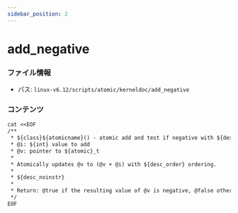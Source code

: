 ```yaml
---
sidebar_position: 2
---
```

# add_negative

### ファイル情報

- パス: `linux-v6.12/scripts/atomic/kerneldoc/add_negative`

### コンテンツ

```txt
cat <<EOF
/**
 * ${class}${atomicname}() - atomic add and test if negative with ${desc_order} ordering
 * @i: ${int} value to add
 * @v: pointer to ${atomic}_t
 *
 * Atomically updates @v to (@v + @i) with ${desc_order} ordering.
 *
 * ${desc_noinstr}
 *
 * Return: @true if the resulting value of @v is negative, @false otherwise.
 */
EOF

```
